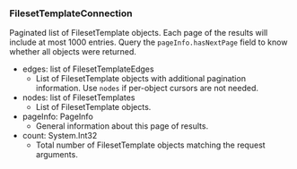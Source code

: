 ### FilesetTemplateConnection
Paginated list of FilesetTemplate objects. Each page of the results will include at most 1000 entries. Query the `pageInfo.hasNextPage` field to know whether all objects were returned.

- edges: list of FilesetTemplateEdges
  - List of FilesetTemplate objects with additional pagination information. Use `nodes` if per-object cursors are not needed.
- nodes: list of FilesetTemplates
  - List of FilesetTemplate objects.
- pageInfo: PageInfo
  - General information about this page of results.
- count: System.Int32
  - Total number of FilesetTemplate objects matching the request arguments.
